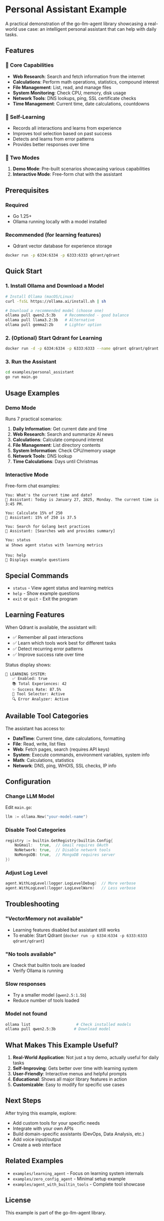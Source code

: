 # Personal Assistant Example

A practical demonstration of the go-llm-agent library showcasing a real-world use case: an intelligent personal assistant that can help with daily tasks.

## Features

### 🎯 Core Capabilities
- **Web Research**: Search and fetch information from the internet
- **Calculations**: Perform math operations, statistics, compound interest
- **File Management**: List, read, and manage files
- **System Monitoring**: Check CPU, memory, disk usage
- **Network Tools**: DNS lookups, ping, SSL certificate checks
- **Time Management**: Current time, date calculations, countdowns

### 🧠 Self-Learning
- Records all interactions and learns from experience
- Improves tool selection based on past success
- Detects and learns from error patterns
- Provides better responses over time

### 💬 Two Modes
1. **Demo Mode**: Pre-built scenarios showcasing various capabilities
2. **Interactive Mode**: Free-form chat with the assistant

## Prerequisites

### Required
- Go 1.25+
- Ollama running locally with a model installed

### Recommended (for learning features)
- Qdrant vector database for experience storage
```bash
docker run -p 6334:6334 -p 6333:6333 qdrant/qdrant
```

## Quick Start

### 1. Install Ollama and Download a Model
```bash
# Install Ollama (macOS/Linux)
curl -fsSL https://ollama.ai/install.sh | sh

# Download a recommended model (choose one)
ollama pull qwen2.5:3b    # Recommended - good balance
ollama pull llama3.2:3b   # Alternative
ollama pull gemma2:2b     # Lighter option
```

### 2. (Optional) Start Qdrant for Learning
```bash
docker run -d -p 6334:6334 -p 6333:6333 --name qdrant qdrant/qdrant
```

### 3. Run the Assistant
```bash
cd examples/personal_assistant
go run main.go
```

## Usage Examples

### Demo Mode
Runs 7 practical scenarios:
1. **Daily Information**: Get current date and time
2. **Web Research**: Search and summarize AI news
3. **Calculations**: Calculate compound interest
4. **File Management**: List directory contents
5. **System Information**: Check CPU/memory usage
6. **Network Tools**: DNS lookup
7. **Time Calculations**: Days until Christmas

### Interactive Mode
Free-form chat examples:
```
You: What's the current time and date?
🤖 Assistant: Today is January 27, 2025, Monday. The current time is 3:45 PM.

You: Calculate 15% of 250
🤖 Assistant: 15% of 250 is 37.5

You: Search for Golang best practices
🤖 Assistant: [Searches web and provides summary]

You: status
📊 Shows agent status with learning metrics

You: help
📖 Displays example questions
```

## Special Commands

- `status` - View agent status and learning metrics
- `help` - Show example questions
- `exit` or `quit` - Exit the program

## Learning Features

When Qdrant is available, the assistant will:
- ✅ Remember all past interactions
- ✅ Learn which tools work best for different tasks
- ✅ Detect recurring error patterns
- ✅ Improve success rate over time

Status display shows:
```
🧠 LEARNING SYSTEM:
   ✅ Enabled: true
   📚 Total Experiences: 42
   ✨ Success Rate: 87.5%
   🎯 Tool Selector: Active
   🔍 Error Analyzer: Active
```

## Available Tool Categories

The assistant has access to:
- **DateTime**: Current time, date calculations, formatting
- **File**: Read, write, list files
- **Web**: Fetch pages, search (requires API keys)
- **System**: Execute commands, environment variables, system info
- **Math**: Calculations, statistics
- **Network**: DNS, ping, WHOIS, SSL checks, IP info

## Configuration

### Change LLM Model
Edit `main.go`:
```go
llm := ollama.New("your-model-name")
```

### Disable Tool Categories
```go
registry := builtin.GetRegistry(builtin.Config{
    NoGmail:   true,  // Gmail requires OAuth
    NoNetwork: true,  // Disable network tools
    NoMongoDB: true,  // MongoDB requires server
})
```

### Adjust Log Level
```go
agent.WithLogLevel(logger.LogLevelDebug)  // More verbose
agent.WithLogLevel(logger.LogLevelWarn)   // Less verbose
```

## Troubleshooting

### "VectorMemory not available"
- Learning features disabled but assistant still works
- To enable: Start Qdrant (`docker run -p 6334:6334 -p 6333:6333 qdrant/qdrant`)

### "No tools available"
- Check that builtin tools are loaded
- Verify Ollama is running

### Slow responses
- Try a smaller model (`qwen2.5:1.5b`)
- Reduce number of tools loaded

### Model not found
```bash
ollama list                    # Check installed models
ollama pull qwen2.5:3b        # Download model
```

## What Makes This Example Useful?

1. **Real-World Application**: Not just a toy demo, actually useful for daily tasks
2. **Self-Improving**: Gets better over time with learning system
3. **User-Friendly**: Interactive menus and helpful prompts
4. **Educational**: Shows all major library features in action
5. **Customizable**: Easy to modify for specific use cases

## Next Steps

After trying this example, explore:
- Add custom tools for your specific needs
- Integrate with your own APIs
- Build domain-specific assistants (DevOps, Data Analysis, etc.)
- Add voice input/output
- Create a web interface

## Related Examples

- `examples/learning_agent` - Focus on learning system internals
- `examples/zero_config_agent` - Minimal setup example
- `examples/agent_with_builtin_tools` - Complete tool showcase

## License

This example is part of the go-llm-agent library.
